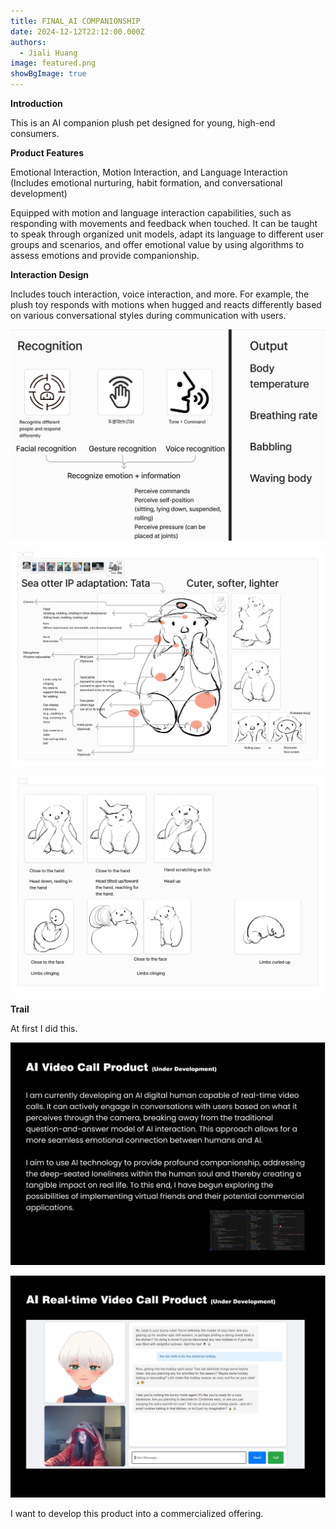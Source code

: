 ```yaml
---
title: FINAL_AI COMPANIONSHIP
date: 2024-12-12T22:12:00.000Z
authors:
  - Jiali Huang
image: featured.png
showBgImage: true
---
```

**Introduction**


This is an AI companion plush pet designed for young, high-end consumers.

**Product Features**


Emotional Interaction, Motion Interaction, and Language Interaction
  (Includes emotional nurturing, habit formation, and conversational development)

Equipped with motion and language interaction capabilities, such as responding with movements and feedback when touched. It can be taught to speak through organized unit models, adapt its language to different user groups and scenarios, and offer emotional value by using algorithms to assess emotions and provide companionship.

**Interaction Design**


Includes touch interaction, voice interaction, and more. For example, the plush toy responds with motions when hugged and reacts differently based on various conversational styles during communication with users.

![](ce8d5e92e8c885b6027439bfbadb0e3.png)

![](造型-关节设置.png)

![](应用场景.png)

**Trail**

At first I did this.

![](6914e00efa73771c56cb77fefd88308.png)

![](48030cda105ab168e81ef8dd61660bd.png)

I want to develop this product into a commercialized offering.
